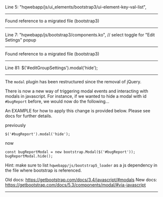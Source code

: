 
Line 5:
    "hqwebapp/js/ui_elements/bootstrap3/ui-element-key-val-list",

- - - - - - - - - - - - - - - - - - - - - - - - - - - - - - - - - - - -
Found reference to a migrated file (bootstrap3)
- - - - - - - - - - - - - - - - - - - - - - - - - - - - - - - - - - - -


Line 7:
    "hqwebapp/js/bootstrap3/components.ko",            // select toggle for "Edit Setings" popup

- - - - - - - - - - - - - - - - - - - - - - - - - - - - - - - - - - - -
Found reference to a migrated file (bootstrap3)
- - - - - - - - - - - - - - - - - - - - - - - - - - - - - - - - - - - -


Line 81:
                $('#editGroupSettings').modal('hide');

- - - - - - - - - - - - - - - - - - - - - - - - - - - - - - - - - - - -
The `modal` plugin has been restructured since the removal of jQuery.

There is now a new way of triggering modal events and interacting with modals in javascript.
For instance, if we wanted to hide a modal with id `#bugReport` before, we would now do the
following...

An EXAMPLE for how to apply this change is provided below.
Please see docs for further details.

previously
```
$('#bugReport').modal('hide');
```

now
```
const bugReportModal = new bootstrap.Modal($('#bugReport'));
bugReportModal.hide();
```

Hint: make sure to list `hqwebapp/js/bootstrap5_loader` as a js dependency in the file where
bootstrap is referenced.

Old docs: https://getbootstrap.com/docs/3.4/javascript/#modals
New docs: https://getbootstrap.com/docs/5.3/components/modal/#via-javascript

- - - - - - - - - - - - - - - - - - - - - - - - - - - - - - - - - - - -

